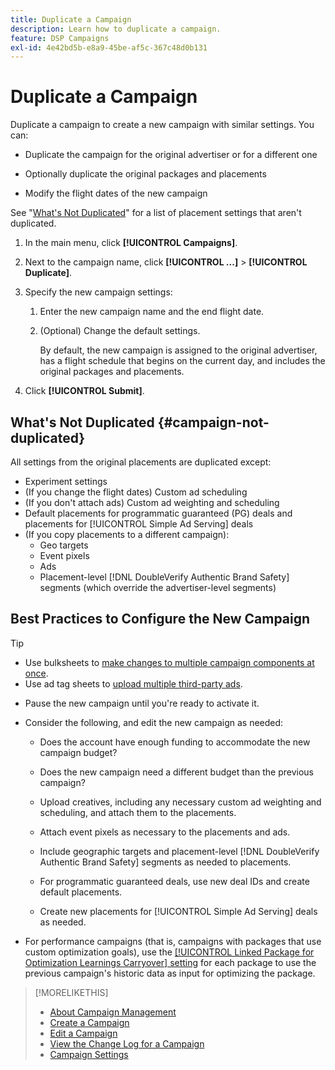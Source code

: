 ```yaml
---
title: Duplicate a Campaign
description: Learn how to duplicate a campaign.
feature: DSP Campaigns
exl-id: 4e42bd5b-e8a9-45be-af5c-367c48d0b131
---
```

# Duplicate a Campaign

<!-- Some placements don't have this option. Clarify which placement types aren't eligible -- is it PG placements, or all placements using private inventory? And anything else? -->

Duplicate a campaign to create a new campaign with similar settings. You can:

* Duplicate the campaign for the original advertiser or for a different one

* Optionally duplicate the original packages and placements

* Modify the flight dates of the new campaign

See "[What's Not Duplicated](#campaign-not-duplicated)" for a list of placement settings that aren't duplicated.

1. In the main menu, click **[!UICONTROL Campaigns]**.

1. Next to the campaign name, click **[!UICONTROL ...]** > **[!UICONTROL Duplicate]**.

1. Specify the new campaign settings:

    1. Enter the new campaign name and the end flight date.

    1. (Optional) Change the default settings.

         By default, the new campaign is assigned to the original advertiser, has a flight schedule that begins on the current day, and includes the original packages and placements.

1. Click **[!UICONTROL Submit]**.

## What's Not Duplicated {#campaign-not-duplicated}

All settings from the original placements are duplicated except:

* Experiment settings
* (If you change the flight dates) Custom ad scheduling
* (If you don't attach ads) Custom ad weighting and scheduling
* Default placements for programmatic guaranteed (PG) deals and placements for [!UICONTROL Simple Ad Serving] deals
* (If you copy placements to a different campaign):
   * Geo targets
   * Event pixels
   * Ads
   * Placement-level [!DNL DoubleVerify Authentic Brand Safety] segments (which override the advertiser-level segments)

## Best Practices to Configure the New Campaign

>[!TIP]
>
>* Use bulksheets to [make changes to multiple campaign components at once](/help/dsp/campaign-management/campaign-components-review-edit.md).
>* Use ad tag sheets to [upload multiple third-party ads](/help/dsp/campaign-management/ads/ad-create-multiple.md). 

* Pause the new campaign until you're ready to activate it.

* Consider the following, and edit the new campaign as needed:

  * Does the account have enough funding to accommodate the new campaign budget?

  * Does the new campaign need a different budget than the previous campaign?

  * Upload creatives, including any necessary custom ad weighting and scheduling, and attach them to the placements. 

  * Attach event pixels as necessary to the placements and ads.

  * Include geographic targets and placement-level [!DNL DoubleVerify Authentic Brand Safety] segments as needed to placements.

  * For programmatic guaranteed deals, use new deal IDs and create default placements.

  * Create new placements for [!UICONTROL Simple Ad Serving] deals as needed.

* For performance campaigns (that is, campaigns with packages that use custom optimization goals), use the [[!UICONTROL Linked Package for Optimization Learnings Carryover] setting](/help/dsp/campaign-management/packages/package-settings.md) for each package to use the previous campaign's historic data as input for optimizing the package.

>[!MORELIKETHIS]
>
>* [About Campaign Management](campaign-about.md)
>* [Create a Campaign](campaign-create.md)
>* [Edit a Campaign](campaign-edit.md)
>* [View the Change Log for a Campaign](campaign-change-log.md)
>* [Campaign Settings](campaign-settings.md)
